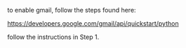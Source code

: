 to enable gmail, follow the steps found here:

https://developers.google.com/gmail/api/quickstart/python

follow the instructions in Step 1.
